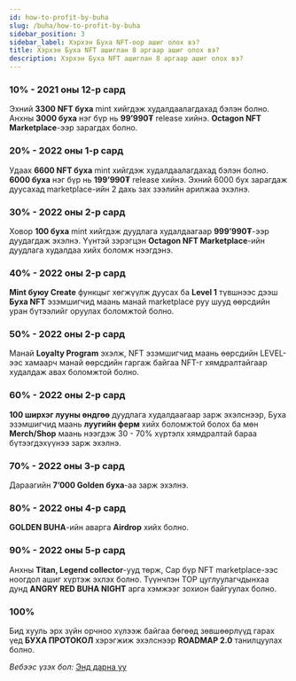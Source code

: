 ```yaml
---
id: how-to-profit-by-buha
slug: /buha/how-to-profit-by-buha
sidebar_position: 3
sidebar_label: Хэрхэн Буха NFT-оор ашиг олох вэ?
title: Хэрхэн Буха NFT ашиглан 8 аргаар ашиг олох вэ?
description: Хэрхэн Буха NFT ашиглан 8 аргаар ашиг олох вэ?
---
```

### 10% - 2021 оны 12-р сард
Эхний **3300 NFT буха** mint хийгдэж худалдаалагдахад бэлэн болно. Анхны **3000 буха** нэг бүр нь **99’990₮** release хийнэ. **Octagon NFT Marketplace**-ээр зарагдах болно.

### 20% - 2022 оны 1-р сард
Удаах **6600 NFT буха** mint хийгдэж худалдаалагдахад бэлэн болно. **6000 буха** нэг бүр нь **199’990₮** release хийнэ. Эхний 6000 бух зарагдаж дуусахад marketplace-ийн 2 дахь зах зээлийн арилжаа эхэлнэ.

### 30% - 2022 оны 2-р сард
Ховор **100 буха** mint хийгдэж дуудлага худалдаагаар **999’990₮**-ээр дуудагдаж эхэлнэ. Үүнтэй зэрэгцэн **Octagon NFT Marketplace**-ийн дуудлага худалдаа хийх боломж нээгдэнэ.

### 40% - 2022 оны 2-р сард
**Mint буюу Create** функцыг хөгжүүлж дуусах ба **Level 1** түвшнээс дээш **Буха NFT** эзэмшигчид маань манай marketplace руу шууд өөрсдийн уран бүтээлийг оруулах боломжтой болно.

### 50%  - 2022 оны 2-р сард
Манай **Loyalty Program** эхэлж, NFT эзэмшигчид маань өөрсдийн LEVEL-ээс хамаарч манай өөрсдийн гаргаж байгаа NFT-г хямдралтайгаар худалдаж авах боломжтой болно.

### 60% -  2022 оны 2-р сард
**100 ширхэг лууны өндгөө** дуудлага худалдаагаар зарж эхэлснээр, Буха эзэмшигчид маань **луугийн ферм** хийх боломжтой болох ба мөн **Merch/Shop** маань нээгдэж 30 - 70% хүртэлх хямдралтай бараа бүтээгдэхүүнээ зарж эхэлнэ.

### 70% - 2022 оны 3-р сард
Дараагийн **7’000 Golden буха**-аа зарж эхэлнэ.

### 80% - 2022 оны 4-р сард
**GOLDEN BUHA**-ийн аварга **Airdrop** хийх болно.

### 90% - 2022 оны 5-р сард
Анхны **Titan, Legend collector**-ууд төрж, Сар бүр NFT marketplace-ээс ноогдол ашиг хүртэж эхлэх болно. Түүнчлэн TOP цуглуулагчдынхаа дунд **ANGRY RED BUHA NIGHT** арга хэмжээг зохион байгуулах болно.

### 100%
Бид хууль эрх зүйн орчноо хүлээж байгаа бөгөөд зөвшөөрлүүд гарах үед **БУХА ПРОТОКОЛ** хэрэгжиж эхэлснээр **ROADMAP 2.0** танилцуулах болно.

*Вебээс үзэх бол:* [Энд дарна уу](https://buha.mn/nft#roadmap)
